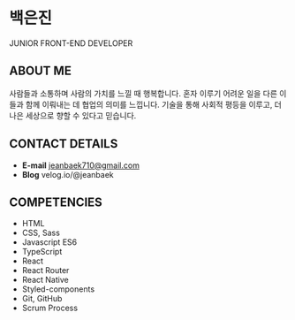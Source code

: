 # 백은진
JUNIOR FRONT-END DEVELOPER

## ABOUT ME
사람들과 소통하며 사람의 가치를 느낄 때 행복합니다. 혼자 이루기 어려운 일을 다른 이들과 함께 이뤄내는 데 협업의 의미를 느낍니다. 기술을 통해 사회적 평등을 이루고, 더 나은 세상으로 향할 수 있다고 믿습니다. 

## CONTACT DETAILS
* **E-mail** jeanbaek710@gmail.com
* **Blog** velog.io/@jeanbaek

## COMPETENCIES

* HTML
* CSS, Sass 
* Javascript ES6 
* TypeScript
* React
* React Router
* React Native
* Styled-components
* Git, GitHub
* Scrum Process
